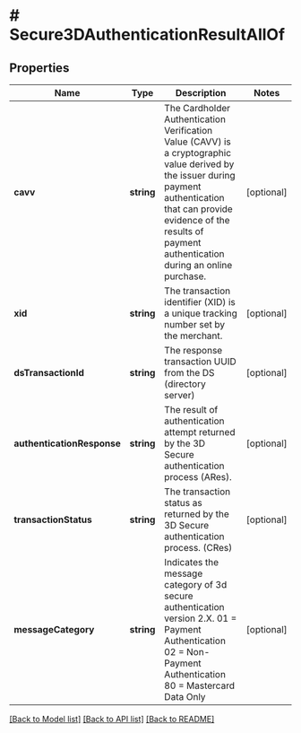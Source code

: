 # # Secure3DAuthenticationResultAllOf

## Properties

Name | Type | Description | Notes
------------ | ------------- | ------------- | -------------
**cavv** | **string** | The Cardholder Authentication Verification Value (CAVV) is a cryptographic value derived by the issuer during payment authentication that can provide evidence of the results of payment authentication during an online purchase. | [optional] 
**xid** | **string** | The transaction identifier (XID) is a unique tracking number set by the merchant. | [optional] 
**dsTransactionId** | **string** | The response transaction UUID from the DS (directory server) | [optional] 
**authenticationResponse** | **string** | The result of authentication attempt returned by the 3D Secure authentication process (ARes). | [optional] 
**transactionStatus** | **string** | The transaction status as returned by the 3D Secure authentication process. (CRes) | [optional] 
**messageCategory** | **string** | Indicates the message category of 3d secure authentication version 2.X. 01 &#x3D; Payment Authentication 02 &#x3D; Non-Payment Authentication 80 &#x3D; Mastercard Data Only | [optional] 

[[Back to Model list]](../../README.md#documentation-for-models) [[Back to API list]](../../README.md#documentation-for-api-endpoints) [[Back to README]](../../README.md)


